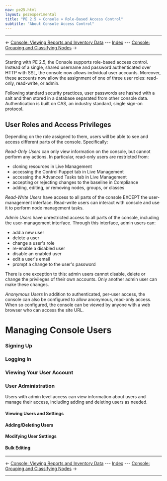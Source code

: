 ```yaml
---
nav: pe25.html
layout: pe2experimental
title: "PE 2.5 » Console » Role-Based Access Control"
subtitle: "About Console Access Control"
---
```


* * *

&larr; [Console: Viewing Reports and Inventory Data](./console_reports.html) --- [Index](./) --- [Console: Grouping and Classifying Nodes](./console_classes_groups.html) &rarr;

* * *



Starting with PE 2.5, the Console supports role-based access control. Instead of a single, shared username and password authenticated over HTTP with SSL, the console now allows individual user accounts. Moreover, these accounts now allow the assignment of one of three user roles: read-only, read-write, or admin.

Following standard security practices, user passwords are hashed with a salt and then stored in a database separated from other console data. Authentication is built on CAS, an industry standard, single sign-on protocol.

User Roles and Access Privileges
-----
Depending on the role assigned to them, users will be able to see and access different parts of the console. Specifically:

_Read-Only Users_ can only view information on the console, but cannot perform any actions. In particular, read-only users are restricted from:

* cloning resources in Live Management
* accessing the Control Puppet tab in Live Management
* accessing the Advanced Tasks tab in Live Management
* accepting or rejecting changes to the baseline in Compliance
* adding, editing, or removing nodes, groups, or classes

_Read-Write Users_ have access to all parts of the console EXCEPT the user-management interface. Read-write users can interact with console and use it to perform node management tasks. 

_Admin Users_ have unrestricted access to all parts of the console, including the user-management interface. Through this interface, admin users can:

* add a new user
* delete a user
* change a user's role
* re-enable a disabled user
* disable an enabled user
* edit a user's email
* prompt a change to the user's password

There is one exception to this: admin users cannot disable, delete or change the privileges of their own accounts. Only another admin user can make these changes.

_Anonymous Users_ In addition to authenticated, per-user access, the console can also be configured to allow anonymous, read-only access. When so configured, the console can be viewed by anyone with a web browser who can access the site URL.

Managing Console Users
======
### Signing Up

### Logging In

### Viewing Your User Account

### User Administration
Users with admin level access can view information about users and manage their access, including adding and deleting users as needed. 

#### Viewing Users and Settings
#### Adding/Deleting Users
#### Modifying User Settings
#### Bulk Editing
* * *

&larr; [Console: Viewing Reports and Inventory Data](./console_reports.html) --- [Index](./) --- [Console: Grouping and Classifying Nodes](./console_classes_groups.html) &rarr;

* * *

